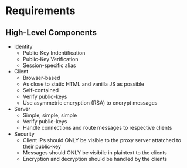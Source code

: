 # Requirements
## High-Level Components
- Identity
  - Public-Key Indentification
  - Public-Key Verification
  - Session-specific alias
- Client
  - Browser-based
  - As close to static HTML and vanilla JS as possible
  - Self-contained
  - Verify public-keys
  - Use asymmetric encryption (RSA) to encrypt messages
- Server
  - Simple, simple, simple
  - Verify public-keys
  - Handle connections and route messages to respective clients
- Security
  - Client IPs should ONLY be visible to the proxy server attatched to their public-key
  - Messages should ONLY be visibile in plaintext to the clients
  - Encryption and decryption should be handled by the clients